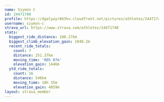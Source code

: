 ```yaml
---
name: Szymon C
id: 24471740
profile: https://dgalywyr863hv.cloudfront.net/pictures/athletes/24471740/7213253/3/large.jpg
username: szymon-c
strava_url: https://www.strava.com/athletes/24471740
stats:
  biggest_ride_distance: 180.27km
  biggest_climb_elevation_gain: 1848.2m
  recent_ride_totals:
    count: 7
    distance: 251.37km
    moving_time: '08h 07m'
    elevation_gain: 1446m
  ytd_ride_totals:
    count: 16
    distance: 546km
    moving_time: 18h 35m
    elevation_gain: 4859m
layout: strava_member
--- 
```

